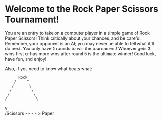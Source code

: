 # Welcome to the Rock Paper Scissors Tournament! 

You are an entry to take on a computer player in a simple game of Rock Paper Scissors!
Think critically about your chances, and be careful. Remember, your opponent is an AI; you may never be able to tell what it'll do next.
You only have 5 rounds to win the tournament! Whoever gets 3 wins first or has more wins after round 5 is the ultimate winner!
Good luck, have fun, and enjoy!

Also, if you need to know what beats what:
         
          Rock
        /     ^
       /       \
      /         \ 
     /           \ 
    /             \ 
   v               \
 /Scissors - - - - > Paper
